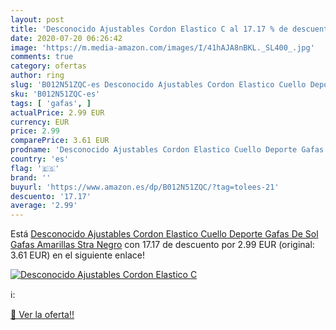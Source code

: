 ```yaml
---
layout: post
title: 'Desconocido Ajustables Cordon Elastico C al 17.17 % de descuento'
date: 2020-07-20 06:26:42
image: 'https://m.media-amazon.com/images/I/41hAJA8nBKL._SL400_.jpg'
comments: true
category: ofertas
author: ring
slug: 'B012N51ZQC-es Desconocido Ajustables Cordon Elastico Cuello Deporte...'
sku: 'B012N51ZQC-es'
tags: [ 'gafas', ]
actualPrice: 2.99 EUR
currency: EUR
price: 2.99
comparePrice: 3.61 EUR
prodname: 'Desconocido Ajustables Cordon Elastico Cuello Deporte Gafas De Sol Gafas Amarillas Stra Negro'
country: 'es'
flag: '🇪🇸'
brand: ''
buyurl: 'https://www.amazon.es/dp/B012N51ZQC/?tag=tolees-21'
descuento: '17.17'
average: '2.99'
---
```


Está [Desconocido Ajustables Cordon Elastico Cuello Deporte Gafas De Sol Gafas Amarillas Stra Negro](https://www.amazon.es/dp/B012N51ZQC/?tag=tolees-21) con 17.17 de descuento por 2.99 EUR (original: 3.61 EUR) en el siguiente enlace!

[![Desconocido Ajustables Cordon Elastico C](https://m.media-amazon.com/images/I/41hAJA8nBKL._SL400_.jpg)](https://www.amazon.es/dp/B012N51ZQC/?tag=tolees-21)

ℹ️:


[🛒 Ver la oferta!!](https://www.amazon.es/dp/B012N51ZQC/?tag=tolees-21)
